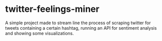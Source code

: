 # twitter-feelings-miner
A simple project made to stream line the process of scraping twitter for tweets containing a certain hashtag, running an API for sentiment analysis and showing some visualizations.
